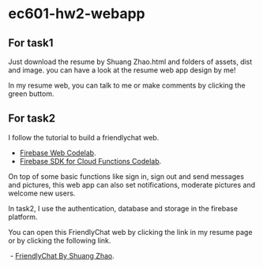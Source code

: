 # ec601-hw2-webapp

## For task1 

Just download the resume by Shuang Zhao.html and folders of assets, dist and image. you can have a look at the resume web app design by me!

In my resume web, you can talk to me or make comments by clicking the green buttom.

## For task2 

I follow the tutorial to build a friendlychat web.
 
 - [Firebase Web Codelab](https://codelabs.developers.google.com/codelabs/firebase-web/). 
 - [Firebase SDK for Cloud Functions Codelab](https://codelabs.developers.google.com/codelabs/firebase-cloud-functions/).

On top of some basic functions like sign in, sign out and send messages and pictures, this web app can also set notifications, moderate pictures and welcome new users.

In task2, I use the authentication, database and storage in the firebase platform.

You can open this FriendlyChat web by clicking the link in my resume page or by clicking the following link.

 - [FriendlyChat By Shuang Zhao](https://friendlychat-by-shuang.firebaseapp.com/). 
